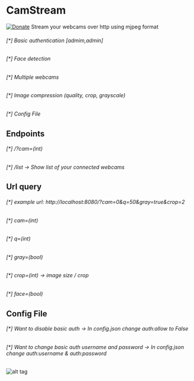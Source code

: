 # CamStream
[![Donate](https://img.shields.io/badge/Donate-PayPal-green.svg)](https://www.paypal.com/cgi-bin/webscr?cmd=_s-xclick&hosted_button_id=ARVABYAUX3NPC)
Stream your webcams over http using mjpeg format
###### [*] Basic authentication [admim,admin]
###### [*] Face detection
###### [*] Multiple webcams
###### [*] Image compression (quality, crop, grayscale)
###### [*] Config File

## Endpoints
###### [*] /?cam=(int)
###### [*] /list -> Show list of your connected webcams



## Url query
###### [*] example url: http://localhost:8080/?cam=0&q=50&gray=true&crop=2
###### [*] cam=(int) 
###### [*] q=(int)
###### [*] gray=(bool)
###### [*] crop=(int) -> image size / crop
###### [*] face=(bool)

## Config File
###### [*] Want to disable basic auth -> In config.json change auth:allow to False
###### [*] Want to change basic auth username and password -> In config.json change auth:username & auth:password
![alt tag](https://raw.githubusercontent.com/avramit/CamStream/master/screenshot.png)
